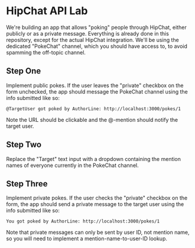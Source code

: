 # HipChat API Lab

We're building an app that allows "poking" people through HipChat, either publicly or as a private message. Everything is already done in this repository, except for the actual HipChat integration. We'll be using the dedicated "PokeChat" channel, which you should have access to, to avoid spamming the off-topic channel.

## Step One

Implement public pokes. If the user leaves the "private" checkbox on the form unchecked, the app should message the PokeChat channel using the info submitted like so:

```
@TargetUser got poked by AuthorLine: http://localhost:3000/pokes/1
```

Note the URL should be clickable and the @-mention should notify the target user.

## Step Two

Replace the "Target" text input with a dropdown containing the mention names of everyone currently in the PokeChat channel.

## Step Three

Implement private pokes. If the user checks the "private" checkbox on the form, the app should send a private message to the target user using the info submitted like so:

```
You got poked by AuthorLine: http://localhost:3000/pokes/1
```

Note that private messages can only be sent by user ID, not mention name, so you will need to implement a mention-name-to-user-ID lookup.
